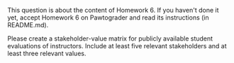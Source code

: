 This question is about the content of Homework 6.
If you haven't done it yet, accept Homework 6 on Pawtograder and read its instructions (in README.md).

Please create a stakeholder-value matrix for publicly available student evaluations of instructors. Include at least five relevant stakeholders and at least three relevant values.